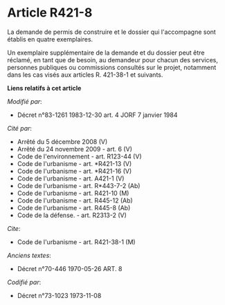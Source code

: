# Article R421-8

La demande de permis de construire et le dossier qui l'accompagne sont établis en quatre exemplaires.

Un exemplaire supplémentaire de la demande et du dossier peut être réclamé, en tant que de besoin, au demandeur pour chacun
des services, personnes publiques ou commissions consultés sur le projet, notamment dans les cas visés aux articles R.
421-38-1 et suivants.

**Liens relatifs à cet article**

_Modifié par_:

  - Décret n°83-1261 1983-12-30 art. 4 JORF 7 janvier 1984

_Cité par_:

  - Arrêté du 5 décembre 2008 (V)
  - Arrêté du 24 novembre 2009 - art. 6 (V)
  - Code de l'environnement - art. R123-44 (V)
  - Code de l'urbanisme - art. *R421-13 (V)
  - Code de l'urbanisme - art. *R421-16 (V)
  - Code de l'urbanisme - art. A421-1 (V)
  - Code de l'urbanisme - art. R*443-7-2 (Ab)
  - Code de l'urbanisme - art. R421-10 (M)
  - Code de l'urbanisme - art. R445-12 (Ab)
  - Code de l'urbanisme - art. R445-8 (Ab)
  - Code de la défense. - art. R2313-2 (V)

_Cite_:

  - Code de l'urbanisme - art. R421-38-1 (M)

_Anciens textes_:

  - Décret n°70-446 1970-05-26 ART. 8

_Codifié par_:

  - Décret n°73-1023 1973-11-08
